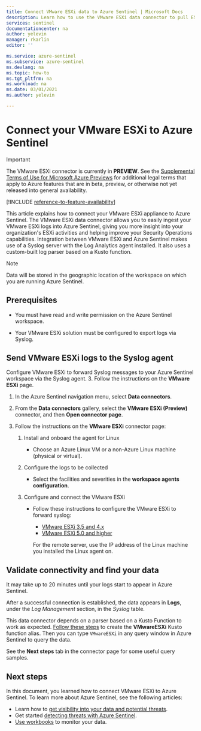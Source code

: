 ```yaml
---
title: Connect VMware ESXi data to Azure Sentinel | Microsoft Docs
description: Learn how to use the VMware ESXi data connector to pull ESXi logs into Azure Sentinel. View ESXi data in workbooks, create alerts, and improve investigation.
services: sentinel
documentationcenter: na
author: yelevin
manager: rkarlin
editor: ''

ms.service: azure-sentinel
ms.subservice: azure-sentinel
ms.devlang: na
ms.topic: how-to
ms.tgt_pltfrm: na
ms.workload: na
ms.date: 03/01/2021
ms.author: yelevin

---
```

# Connect your VMware ESXi to Azure Sentinel

> [!IMPORTANT]
> The VMware ESXi connector is currently in **PREVIEW**. See the [Supplemental Terms of Use for Microsoft Azure Previews](https://azure.microsoft.com/support/legal/preview-supplemental-terms/) for additional legal terms that apply to Azure features that are in beta, preview, or otherwise not yet released into general availability.

[!INCLUDE [reference-to-feature-availability](includes/reference-to-feature-availability.md)]

This article explains how to connect your VMware ESXi appliance to Azure Sentinel. The VMware ESXi data connector allows you to easily ingest your VMware ESXi logs into Azure Sentinel, giving you more insight into your organization's ESXi activities and helping improve your Security Operations capabilities. Integration between VMware ESXi and Azure Sentinel makes use of a Syslog server with the Log Analytics agent installed. It also uses a custom-built log parser based on a Kusto function.

> [!NOTE]
> Data will be stored in the geographic location of the workspace on which you are running Azure Sentinel.

## Prerequisites

- You must have read and write permission on the Azure Sentinel workspace.

- Your VMware ESXi solution must be configured to export logs via Syslog.

## Send VMware ESXi logs to the Syslog agent  

Configure VMware ESXi to forward Syslog messages to your Azure Sentinel workspace via the Syslog agent.
3. Follow the instructions on the **VMware ESXi** page.


1. In the Azure Sentinel navigation menu, select **Data connectors**.

1. From the **Data connectors** gallery, select the **VMware ESXi (Preview)** connector, and then **Open connector page**.

1. Follow the instructions on the **VMware ESXi** connector page:

    1. Install and onboard the agent for Linux

        - Choose an Azure Linux VM or a non-Azure Linux machine (physical or virtual).

    1. Configure the logs to be collected

        - Select the facilities and severities in the **workspace agents configuration**.

    1. Configure and connect the VMware ESXi

        - Follow these instructions to configure the VMware ESXi to forward syslog:
            - [VMware ESXi 3.5 and 4.x](https://kb.vmware.com/s/article/1016621)
            - [VMware ESXi 5.0 and higher](https://docs.vmware.com/en/VMware-vSphere/5.5/com.vmware.vsphere.monitoring.doc/GUID-9F67DB52-F469-451F-B6C8-DAE8D95976E7.html)

            For the remote server, use the IP address of the Linux machine you installed the Linux agent on.

## Validate connectivity and find your data

It may take up to 20 minutes until your logs start to appear in Azure Sentinel. 

After a successful connection is established, the data appears in **Logs**, under the *Log Management* section, in the *Syslog* table.

This data connector depends on a parser based on a Kusto Function to work as expected. [Follow these steps](https://aka.ms/sentinel-vmwareesxi-parser) to create the **VMwareESXi** Kusto function alias. Then you can type `VMwareESXi` in any query window in Azure Sentinel to query the data.

See the **Next steps** tab in the connector page for some useful query samples.

## Next steps

In this document, you learned how to connect VMware ESXi to Azure Sentinel. To learn more about Azure Sentinel, see the following articles:

- Learn how to [get visibility into your data and potential threats](get-visibility.md).
- Get started [detecting threats with Azure Sentinel](detect-threats-built-in.md).
- [Use workbooks](/azure/sentinel/articles/sentinel/monitor-your-data.md) to monitor your data.